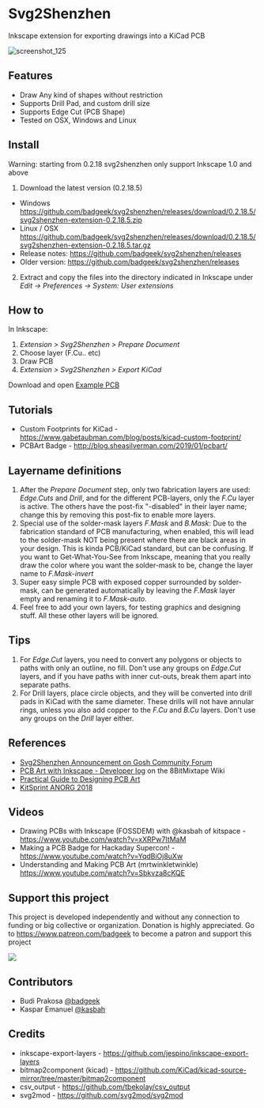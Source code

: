 # Svg2Shenzhen

Inkscape extension for exporting drawings into a KiCad PCB

![screenshot_125](https://i.imgur.com/gjFZZu3.jpg)

## Features

- Draw Any kind of shapes without restriction
- Supports Drill Pad, and custom drill size
- Supports Edge Cut (PCB Shape)
- Tested on OSX, Windows and Linux

## Install

Warning: starting from 0.2.18 svg2shenzhen only support Inkscape 1.0 and above

1. Download the latest version (0.2.18.5)
  - Windows https://github.com/badgeek/svg2shenzhen/releases/download/0.2.18.5/svg2shenzhen-extension-0.2.18.5.zip
  - Linux / OSX https://github.com/badgeek/svg2shenzhen/releases/download/0.2.18.5/svg2shenzhen-extension-0.2.18.5.tar.gz
  - Release notes: https://github.com/badgeek/svg2shenzhen/releases
  - Older version: https://github.com/badgeek/svg2shenzhen/releases
  
2. Extract and copy the files into the directory indicated in Inkscape under *Edit -> Preferences -> System: User extensions*

## How to

In Inkscape:

1. *Extension > Svg2Shenzhen > Prepare Document*
2. Choose layer (F.Cu.. etc)
3. Draw PCB
4. *Extension > Svg2Shenzhen > Export KiCad*

Download and open [Example PCB](https://raw.githubusercontent.com/badgeek/svg2shenzhen-next/master/examples/viruspcb.svg)

## Tutorials

- Custom Footprints for KiCad - <https://www.gabetaubman.com/blog/posts/kicad-custom-footprint/>
- PCBArt Badge - <http://blog.sheasilverman.com/2019/01/pcbart/>

## Layername definitions

1. After the *Prepare Document* step, only two fabrication layers are used:
   *Edge.Cuts* and *Drill*,
   and for the different PCB-layers, only the *F.Cu* layer is active.
   The others have the post-fix "-disabled" in their layer name;
   change this by removing this post-fix to enable more layers.
2. Special use of the solder-mask layers *F.Mask* and *B.Mask*:
   Due to the fabrication standard of PCB manufacturing,
   when enabled, this will lead to the solder-mask NOT being present
   where there are black areas in your design.
   This is kinda PCB/KiCad standard, but can be confusing.
   If you want to Get-What-You-See from Inkscape,
   meaning that you really draw the color where you want the solder-mask to be,
   change the layer name to *F.Mask-invert*
3. Super easy simple PCB with exposed copper surrounded by solder-mask,
   can be generated automatically by leaving the *F.Mask* layer empty
   and renaming it to *F.Mask-auto*.
4. Feel free to add your own layers, for testing graphics and designing stuff.
   All these other layers will be ignored.

## Tips

1. For *Edge.Cut* layers, you need to convert any polygons or objects to paths with only an outline, no fill.
   Don't use any groups on *Edge.Cut* layers,
   and if you have paths with inner cut-outs,
   break them apart into separate paths.
2. For Drill layers, place circle objects,
   and they will be converted into drill pads in KiCad with the same diameter.
   These drills will not have annular rings,
   unless you also add copper to the *F.Cu* and *B.Cu* layers.
   Don't use any groups on the *Drill* layer either.

## References

- [Svg2Shenzhen Announcement on Gosh Community Forum](https://forum.openhardware.science/t/svg2shenzhen-save-inkscape-drawing-as-kicad-pcb/989)
- [PCB Art with Inkscape - Developer log](http://wiki.8bitmixtape.cc/#/4_7.1-PCB-Art-with-Kicad-and-Inkscape) on the 8BitMixtape Wiki
- [Practical Guide to Designing PCB Art](https://medium.com/@urish/a-practical-guide-to-designing-pcb-art-b5aa22926a5c)
- [KitSprint ANORG 2018](http://wiki.sgmk-ssam.ch/wiki/KitSprint_ANORG_2018#Kicad_bitmap_import_for_Shenzhen_Ready)

## Videos
- Drawing PCBs with Inkscape (FOSSDEM) with @kasbah of kitspace - https://www.youtube.com/watch?v=xXRPw7ItMaM
- Making a PCB Badge for Hackaday Supercon! - https://www.youtube.com/watch?v=YqdBiOj8uXw
- Understanding and Making PCB Art (mrtwinkletwinkle) https://www.youtube.com/watch?v=Sbkvza8cKQE

## Support this project

This project is developed independently and without any connection to funding or big collective or organization.
Donation is highly appreciated.
Go to <https://www.patreon.com/badgeek> to become a patron and support this project

<a href="https://www.patreon.com/badgeek">
  <img src="https://i.imgur.com/ys5X3ZP.png" >
</a>

## Contributors

- Budi Prakosa [@badgeek](https://github.com/badgeek)
- Kaspar Emanuel [@kasbah](https://github.com/kasbah)

## Credits

* inkscape-export-layers - <https://github.com/jespino/inkscape-export-layers>
* bitmap2component (kicad) - <https://github.com/KiCad/kicad-source-mirror/tree/master/bitmap2component>
* csv_output - <https://github.com/tbekolay/csv_output>
* svg2mod - <https://github.com/svg2mod/svg2mod>

